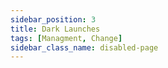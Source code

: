 ```yaml
---
sidebar_position: 3
title: Dark Launches
tags: [Managment, Change]
sidebar_class_name: disabled-page
---
```


